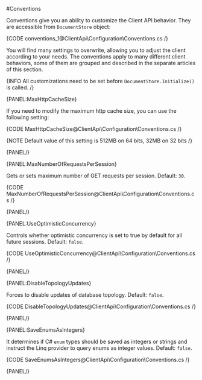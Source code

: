 #Conventions

Conventions give you an ability to customize the Client API behavior. They are accessible from `DocumentStore` object:

{CODE conventions_1@ClientApi\Configuration\Conventions.cs /}

You will find many settings to overwrite, allowing you to adjust the client according to your needs. The conventions apply to many different client behaviors, some of them are grouped and described in the separate articles of this section.

{INFO All customizations need to be set before `DocumentStore.Initialize()` is called. /}

{PANEL:MaxHttpCacheSize}

If you need to modify the maximum http cache size, you can use the following setting:

{CODE MaxHttpCacheSize@ClientApi\Configuration\Conventions.cs /}

{NOTE Default value of this setting is 512MB on 64 bits, 32MB on 32 bits /}

{PANEL/}

{PANEL:MaxNumberOfRequestsPerSession}

Gets or sets maximum number of GET requests per session. Default: `30`.

{CODE MaxNumberOfRequestsPerSession@ClientApi\Configuration\Conventions.cs /}

{PANEL/}

{PANEL:UseOptimisticConcurrency}

Controls whether optimistic concurrency is set to true by default for all future sessions. Default: `false`.

{CODE UseOptimisticConcurrency@ClientApi\Configuration\Conventions.cs /}

{PANEL/}

{PANEL:DisableTopologyUpdates}

Forces to disable updates of database topology. Default: `false`.

{CODE DisableTopologyUpdates@ClientApi\Configuration\Conventions.cs /}

{PANEL/}

{PANEL:SaveEnumsAsIntegers}

It determines if C# `enum` types should be saved as integers or strings and instruct the Linq provider to query enums as integer values. Default: `false`.

{CODE SaveEnumsAsIntegers@ClientApi\Configuration\Conventions.cs /}

{PANEL/}


